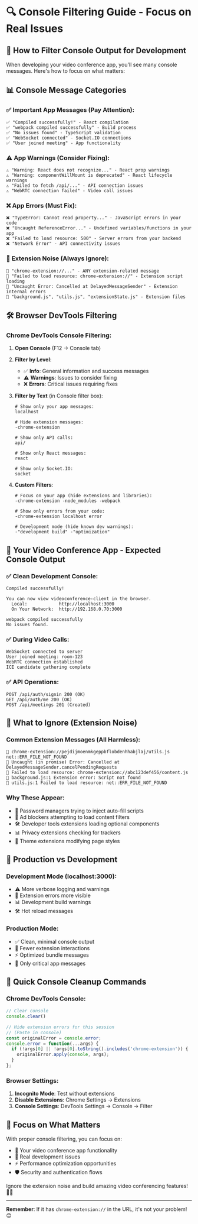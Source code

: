 # 🔍 Console Filtering Guide - Focus on Real Issues

## 🎯 How to Filter Console Output for Development

When developing your video conference app, you'll see many console messages. Here's how to focus on what matters:

## 📊 Console Message Categories

### ✅ **Important App Messages** (Pay Attention):
```
✅ "Compiled successfully!" - React compilation
✅ "webpack compiled successfully" - Build process
✅ "No issues found" - TypeScript validation
✅ "WebSocket connected" - Socket.IO connections
✅ "User joined meeting" - App functionality
```

### ⚠️ **App Warnings** (Consider Fixing):
```
⚠️ "Warning: React does not recognize..." - React prop warnings
⚠️ "Warning: componentWillMount is deprecated" - React lifecycle warnings
⚠️ "Failed to fetch /api/..." - API connection issues
⚠️ "WebRTC connection failed" - Video call issues
```

### ❌ **App Errors** (Must Fix):
```
❌ "TypeError: Cannot read property..." - JavaScript errors in your code
❌ "Uncaught ReferenceError..." - Undefined variables/functions in your app
❌ "Failed to load resource: 500" - Server errors from your backend
❌ "Network Error" - API connectivity issues
```

### 🚫 **Extension Noise** (Always Ignore):
```
🚫 "chrome-extension://..." - ANY extension-related message
🚫 "Failed to load resource: chrome-extension://" - Extension script loading
🚫 "Uncaught Error: Cancelled at DelayedMessageSender" - Extension internal errors
🚫 "background.js", "utils.js", "extensionState.js" - Extension files
```

## 🛠️ Browser DevTools Filtering

### Chrome DevTools Console Filtering:

1. **Open Console** (F12 → Console tab)

2. **Filter by Level**:
   - ✅ **Info**: General information and success messages
   - ⚠️ **Warnings**: Issues to consider fixing
   - ❌ **Errors**: Critical issues requiring fixes

3. **Filter by Text** (in Console filter box):
   ```
   # Show only your app messages:
   localhost

   # Hide extension messages:
   -chrome-extension

   # Show only API calls:
   api/

   # Show only React messages:
   react

   # Show only Socket.IO:
   socket
   ```

4. **Custom Filters**:
   ```
   # Focus on your app (hide extensions and libraries):
   -chrome-extension -node_modules -webpack

   # Show only errors from your code:
   -chrome-extension localhost error

   # Development mode (hide known dev warnings):
   -"development build" -"optimization"
   ```

## 🎯 Your Video Conference App - Expected Console Output

### ✅ **Clean Development Console**:
```
Compiled successfully!

You can now view videoconference-client in the browser.
  Local:            http://localhost:3000
  On Your Network:  http://192.168.0.70:3000

webpack compiled successfully
No issues found.
```

### ✅ **During Video Calls**:
```
WebSocket connected to server
User joined meeting: room-123
WebRTC connection established
ICE candidate gathering complete
```

### ✅ **API Operations**:
```
POST /api/auth/signin 200 (OK)
GET /api/auth/me 200 (OK) 
POST /api/meetings 201 (Created)
```

## 🚫 What to Ignore (Extension Noise)

### Common Extension Messages (All Harmless):
```
🚫 chrome-extension://pejdijmoenmkgeppbflobdenhhabjlaj/utils.js net::ERR_FILE_NOT_FOUND
🚫 Uncaught (in promise) Error: Cancelled at DelayedMessageSender.cancelPendingRequests
🚫 Failed to load resource: chrome-extension://abc123def456/content.js
🚫 background.js:1 Extension error: Script not found
🚫 utils.js:1 Failed to load resource: net::ERR_FILE_NOT_FOUND
```

### Why These Appear:
- 🔑 Password managers trying to inject auto-fill scripts
- 🚫 Ad blockers attempting to load content filters  
- 🛠️ Developer tools extensions loading optional components
- 📊 Privacy extensions checking for trackers
- 🎨 Theme extensions modifying page styles

## 📱 Production vs Development

### Development Mode (localhost:3000):
- ⚠️ More verbose logging and warnings
- 🔧 Extension errors more visible
- 📊 Development build warnings
- 🛠️ Hot reload messages

### Production Mode:
- ✅ Clean, minimal console output
- 🚫 Fewer extension interactions
- ⚡ Optimized bundle messages
- 🎯 Only critical app messages

## 🎯 Quick Console Cleanup Commands

### Chrome DevTools Console:
```javascript
// Clear console
console.clear()

// Hide extension errors for this session
// (Paste in console)
const originalError = console.error;
console.error = function(...args) {
  if (!args[0] || !args[0].toString().includes('chrome-extension')) {
    originalError.apply(console, args);
  }
};
```

### Browser Settings:
1. **Incognito Mode**: Test without extensions
2. **Disable Extensions**: Chrome Settings → Extensions
3. **Console Settings**: DevTools Settings → Console → Filter

## 🎉 Focus on What Matters

With proper console filtering, you can focus on:
- 🚀 Your video conference app functionality
- 🔧 Real development issues
- ⚡ Performance optimization opportunities
- 🛡️ Security and authentication flows

Ignore the extension noise and build amazing video conferencing features! 🎥✨

---

**Remember**: If it has `chrome-extension://` in the URL, it's not your problem! 😊